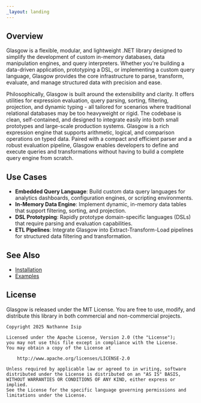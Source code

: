 ```yaml
---
_layout: landing
---
```


## Overview

Glasgow is a flexible, modular, and lightweight .NET library designed to simplify the development of custom in-memory databases, data manipulation engines, and query interpreters. Whether you're building a data-driven application, prototyping a DSL, or implementing a custom query language, Glasgow provides the core infrastructure to parse, transform, evaluate, and manage structured data with precision and ease.

Philosophically, Glasgow is built around the extensibility and clarity. It offers utilities for expression evaluation, query parsing, sorting, filtering, projection, and dynamic typing - all tailored for scenarios where traditional relational databases may be too heavyweight or rigid. The codebase is clean, self-contained, and designed to integrate easily into both small prototypes and large-scale production systems. Glasgow is a rich expression engine that supports arithmetic, logical, and comparison operations on typed data. Paired with a compact and efficient parser and a robust evaluation pipeline, Glasgow enables developers to define and execute queries and transformations without having to build a complete query engine from scratch.

## Use Cases

- **Embedded Query Language**: Build custom data query languages for analytics dashboards, configuration engines, or scripting environments.
- **In-Memory Data Engine**: Implement dynamic, in-memory data tables that support filtering, sorting, and projection.
- **DSL Prototyping**: Rapidly prototype domain-specific languages (DSLs) that require parsing and evaluation capabilities.
- **ETL Pipelines**: Integrate Glasgow into Extract-Transform-Load pipelines for structured data filtering and transformation.

## See Also

- [Installation](docs/installation.html)
- [Examples](docs/examples.html)

## License

Glasgow is released under the MIT License. You are free to use, modify, and distribute this library in both commercial and non-commercial projects.

```
Copyright 2025 Nathanne Isip

Licensed under the Apache License, Version 2.0 (the "License");
you may not use this file except in compliance with the License.
You may obtain a copy of the License at

    http://www.apache.org/licenses/LICENSE-2.0

Unless required by applicable law or agreed to in writing, software
distributed under the License is distributed on an "AS IS" BASIS,
WITHOUT WARRANTIES OR CONDITIONS OF ANY KIND, either express or implied.
See the License for the specific language governing permissions and
limitations under the License.
```
